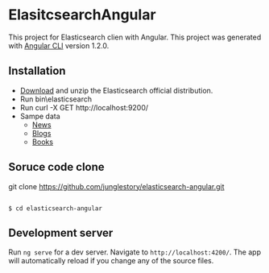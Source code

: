 # ElasitcsearchAngular

This project for Elasticsearch clien with Angular.
This project was generated with [Angular CLI](https://github.com/angular/angular-cli) version 1.2.0.

## Installation
* [Download](https://www.elastic.co/downloads/elasticsearch) and unzip the Elasticsearch official distribution.
* Run bin\elasticsearch
* Run curl -X GET http://localhost:9200/
* Sampe data
	* [News](https://github.com/junglestory/scrape_news_crawler.git)
	* [Blogs](https://github.com/junglestory/scrape_blog_crawler.git)
	* [Books](https://github.com/junglestory/elasticsearch-sample-books.git)

## Soruce code clone
git clone https://github.com/junglestory/elasticsearch-angular.git
<pre><code>
$ cd elasticsearch-angular
</code></pre>

## Development server

Run `ng serve` for a dev server. Navigate to `http://localhost:4200/`. The app will automatically reload if you change any of the source files.
